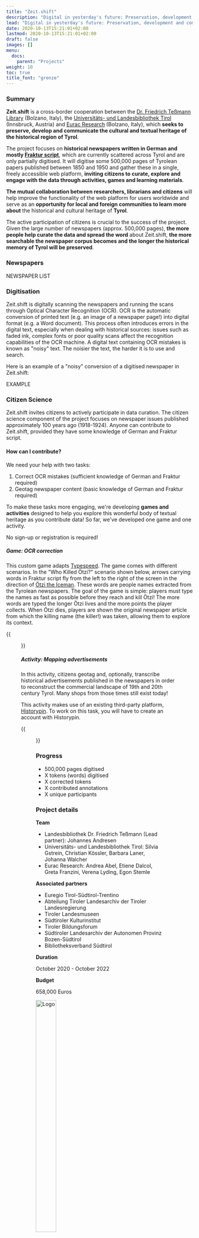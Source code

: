 ```yaml
---
title: "Zeit.shift"
description: "Digital in yesterday's future: Preservation, development and communication of the cultural and textual heritage of the whole of Tyrol"
lead: "Digital in yesterday's future: Preservation, development and communication of the cultural and textual heritage of the whole of Tyrol."
date: 2020-10-13T15:21:01+02:00
lastmod: 2020-10-13T15:21:01+02:00
draft: false
images: []
menu:
  docs:
    parent: "Projects"
weight: 10
toc: true
title_font: "grenze"
---
```


<!--{{< alert icon="💡" text="The contents of this page are in `./content/[LANGUAGE]/about/projects/zeitshift.md`." >}}-->



### Summary

**Zeit.shift** is a cross-border cooperation between the [Dr. Friedrich Teßmann Library](https://www.tessmann.it/en/home.html) (Bolzano, Italy), the [Universitäts- und Landesbibliothek Tirol](https://www.uibk.ac.at/ulb/) (Innsbruck, Austria) and [Eurac Research](https://www.eurac.edu/) (Bolzano, Italy), which **seeks to preserve, develop and communicate the cultural and textual heritage of the historical region of Tyrol**.

The project focuses on **historical newspapers written in German and mostly [Fraktur script](https://web.library.yale.edu/cataloging/music/fraktur)**, which are currently scattered across Tyrol and are only partially digitised. It will digitise some 500,000 pages of Tyrolean papers published between 1850 and 1950 and gather these in a single, freely accessible web platform, **inviting citizens to curate, explore and engage with the data through activities, games and learning materials**.

**The mutual collaboration between researchers, librarians and citizens** will help improve the functionality of the web platform for users worldwide and serve as an **opportunity for local and foreign communities to learn more about** the historical and cultural heritage of **Tyrol**.

The active participation of citizens is crucial to the success of the project. Given the large number of newspapers (approx. 500,000 pages), **the more people help curate the data and spread the word** about Zeit.shift, **the more searchable the newspaper corpus becomes and the longer the historical memory of Tyrol will be preserved**.

### Newspapers

NEWSPAPER LIST

### Digitisation

Zeit.shift is digitally scanning the newspapers and running the scans through Optical Character Recognition (OCR). OCR is the automatic conversion of printed text (e.g. an image of a newspaper page!) into digital format (e.g. a Word document). This process often introduces errors in the digital text, especially when dealing with historical sources: issues such as faded ink, complex fonts or poor quality scans affect the recognition capabilities of the OCR machine. A digital text containing OCR mistakes is known as "noisy" text. The noisier the text, the harder it is to use and search.

Here is an example of a "noisy" conversion of a digitised newspaper in Zeit.shift:

EXAMPLE


### Citizen Science

Zeit.shift invites citizens to actively participate in data curation. The citizen science component of the project focuses on newspaper issues published approximately 100 years ago (1918-1924).
Anyone can contribute to Zeit.shift, provided they have some knowledge of German and Fraktur script.


#### How can I contribute?

We need your help with two tasks:

1. Correct OCR mistakes (sufficient knowledge of German and Fraktur required)
2. Geotag newspaper content (basic knowledge of German and Fraktur required)
<!--3. Tag and classify words (names of people and places, parts-of-speech, etc.)-->

To make these tasks more engaging, we're developing **games and activities** designed to help you explore this wonderful body of textual heritage as you contribute data! So far, we've developed one game and one activity.

No sign-up or registration is required!


##### Game: OCR correction

This custom game adapts [Typespeed](http://typespeed.sourceforge.net/). The game comes with different scenarios. In the "Who Killed Ötzi?" scenario shown below, arrows carrying words in Fraktur script fly from the left to the right of the screen in the direction of [Ötzi the Iceman](https://www.iceman.it/en/the-iceman/). These words are people names extracted from the Tyrolean newspapers. The goal of the game is simple: players must type the names as fast as possible before they reach and kill Ötzi! The more words are typed the longer Ötzi lives and the more points the player collects. When Ötzi dies, players are shown the original newspaper article from which the killing name (the killer!) was taken, allowing them to explore its context.

{{<figure src="/images/wko.png" alt="Game preview" caption="<em>'Who killed Ötzi?' game preview.</em>" width="100%" class="border-0">}}

##### Activity: Mapping advertisements

In this activity, citizens geotag and, optionally, transcribe historical advertisements published in the newspapers in order to reconstruct the commercial landscape of 19th and 20th century Tyrol. Many shops from those times still exist today!

This activity makes use of an existing third-party platform, [Historypin](https://www.historypin.org/en/). To work on this task, you will have to create an account with Historypin.

{{<figure src="/images/historypin.png" alt="Historypin" caption="<em>Zeit.shift advertisements in Historypin.</em>" width="100%" class="border-0">}}



<!--#### More to come...

New activities and games will be announced through the All4Ling blog. Ideas and suggestions are always most welcome!-->

<!--
For testing purposes, these games and activities are developed on a small selection of the entire project dataset, .

|Year  | Newspaper | N. pages |
|------|-----------|---------:|
| 1918 | Tiroler Land-Zeitung |   408 |
| 1919 | Der Arbeiter         |  252|
| 1920 | Volkszeitung/Deutsche Volkszeitung    | 2692|
| 1921 | Tiroler Wastl        |  364|
| 1922 | Tiroler Wastl        |  156|
| 1923 | Tiroler Grenzbote    |  488|
| 1924 | Der Südtiroler       |   96|
|      |                      |**Total pages**: 4456|


As the project progresses, our games and activities will be loaded with more content.-->

### Progress

- 500,000 pages digitised
- X tokens (words) digitised
- X corrected tokens
- X contributed annotations
- X unique participants


<!-- ### Links

https://www.citizen-science.at/en/projects/how-to-list-a-project
https://www.buergerschaffenwissen.de/

### Output

#### Publications

...

#### Presentations

...-->

### Project details

**Team**
- Landesbibliothek Dr. Friedrich Teßmann (Lead partner): Johannes Andresen
- Universitäts- und Landesbibliothek Tirol: Silvia Gstrein, Christian Kössler, Barbara Laner, Johanna Walcher
- Eurac Research: Andrea Abel, Etiene Dalcol, Greta Franzini, Verena Lyding, Egon Stemle

**Associated partners**
- Euregio Tirol-Südtirol-Trentino
- Abteilung Tiroler Landesarchiv der Tiroler Landesregierung
- Tiroler Landesmuseen
- Südtiroler Kulturinstitut
- Tiroler Bildungsforum
- Südtiroler Landesarchiv der Autonomen Provinz Bozen-Südtirol
- Bibliotheksverband Südtirol

<!--**Collaborators**

- Naturmuseum Südtirol-->

**Duration**

October 2020 - October 2022

**Budget**

658,000 Euros

[<img src="/images/interreg_logo.jpg" alt="Logo" width="40%" class="border-0">](https://interreg.eu/programme/interreg-italy-austria/)

**Objectives**

1. Digitisation of Tyrolean historical newspapers
2. Development and implementation of a citizen science initiative to curate and enrich the digitised newspapers
3. Computational linguistic processing of the digitised newspapers to improve data search and visualisation options
4. Digital access to the complete collection of newspapers via a web platform to support research and education

**Keywords**

citizen science, games with a purpose, digitisation, historical newspapers, tyrol, natural language processing

**Licensing**

Newspaper scans and ALTO XML files are published under open licences. Data and annotations contributed by citizens are made available under a Creative Commons licence.

**Credits**

Icons used in Zeit.shift games and activities are made by [author link] from www.flaticon.com.



<img src="/images/tessmann_logo.png" width="20%" alt="Teßmann logo">
<img src="/images/innsbruck_logo.png" width="20%" alt="Innsbruck logo">
<img src="/images/eurac_logo.png" width="20%" alt="Eurac logo">



<!--{{< tweet 877500564405444608 >}}-->
